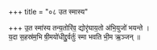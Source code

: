 +++
title = "०८ उत स्मास्य"

+++
उ॒त स्मा॑स्य तन्य॒तोरि॑व॒ द्योरृ॑घाय॒तो अ॑भि॒युजो॑ भयन्ते ।  
य॒दा स॒हस्र॑म॒भि षी॒मयो॑धीद्दु॒र्वर्तुः॑ स्मा भवति भी॒म ऋ॒ञ्जन् ॥